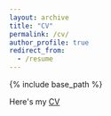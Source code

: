 ```yaml
---
layout: archive
title: "CV"
permalink: /cv/
author_profile: true
redirect_from:
  - /resume
---
```


{% include base_path %}

Here's my <a href="files/Pallika_resume_November2019.pdf"> CV </a> 
